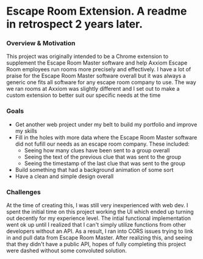 # Escape Room Extension. A readme in retrospect 2 years later. 

### Overview & Motivation
This project was originally intended to be a Chrome extension to supplement the Escape Room Master software 
and help Axxiom Escape Room employees run rooms more precisely and effectively. I have a lot of praise
for the Escape Room Master software overall but it was always a generic one fits all software
for any escape room company to use. The way we ran rooms at Axxiom was slightly different and I
set out to make a custom extension to better suit our specific needs at the time

### Goals
  - Get another web project under my belt to build my portfolio and improve my skills
  - Fill in the holes with more data where the Escape Room Master software 
    did not fufill our needs as an escape room company. These included:
      - Seeing how many clues have been sent to a group overall
      - Seeing the text of the previous clue that was sent to the group
      - Seeing the timestamp of the last clue that was sent to the group
  - Build something that had a background animation of some sort
  - Have a clean and simple design overall
  
### Challenges
  At the time of creating this, I was still very inexperienced with web dev.
  I spent the initial time on this project working the UI which
  ended up turning out decently for my experience level. The intial functional
  implementation went ok up until I realized that I can't simply utilize functions
  from other developers without an API. As a result, I ran into CORS issues trying
  to link in and pull data from Escape Room Master. After realizing this, and seeing 
  that they didn't have a public API, hopes of fully completing this project were 
  dashed without some convoluted solution.
